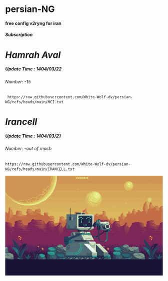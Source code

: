 # persian-NG

#### free config v2ryng for iran

##### Subscription

  # *****Hamrah Aval*****
  
<h5>Update Time : 1404/03/22</h5>

<h6>Number: -15</h6>

     https://raw.githubusercontent.com/White-Wolf-dv/persian-NG/refs/heads/main/MCI.txt

# *****Irancell*****

<h5>Update Time : 1404/03/21</h5>

<h6>Number: -out of reach </h6>

    https://raw.githubusercontent.com/White-Wolf-dv/persian-NG/refs/heads/main/IRANCELL.txt

<p align="center">
<img  src="https://github.com/White-Wolf-dv/White-Wolf-dv/blob/main/Gif/44.gif">
</p>
